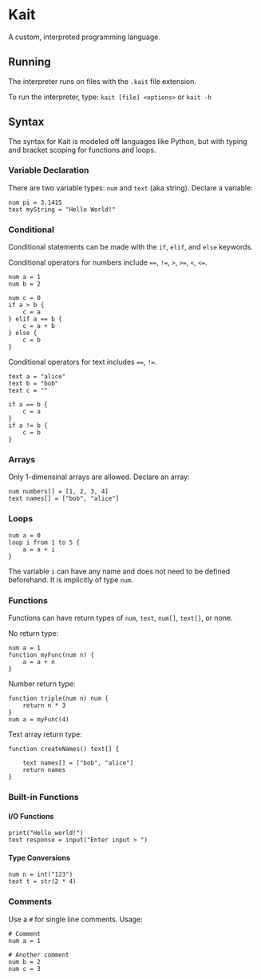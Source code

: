 # Kait

A custom, interpreted programming language.

## Running

The interpreter runs on files with the `.kait` file extension.

To run the interpreter, type:
`kait [file] <options>`
or
`kait -h`

## Syntax

The syntax for Kait is modeled off languages like Python, but with typing and bracket scoping for functions and loops.

### Variable Declaration

There are two variable types: `num` and `text` (aka string).
Declare a variable:
```
num pi = 3.1415
text myString = "Hello World!"
```

### Conditional

Conditional statements can be made with the `if`, `elif`, and `else` keywords.

Conditional operators for numbers include `==`, `!=`, `>`, `>=`, `<`, `<=`.
```
num a = 1
num b = 2

num c = 0
if a > b {
    c = a
} elif a == b {
    c = a + b
} else {
    c = b
}
```

Conditional operators for text includes `==`, `!=`.
```
text a = "alice"
text b = "bob"
text c = ""

if a == b {
    c = a
}
if a != b {
    c = b
}
```

### Arrays

Only 1-dimensinal arrays are allowed.
Declare an array:
```
num numbers[] = [1, 2, 3, 4]
text names[] = ["bob", "alice"]
```

### Loops

```
num a = 0
loop i from 1 to 5 {
    a = a + i
}
```
The variable `i` can have any name and does not need to be defined beforehand. It is implicitly of type `num`.

### Functions

Functions can have return types of `num`, `text`, `num[]`, `text[]`, or none.

No return type:
```
num a = 1
function myFunc(num n) {
    a = a + n
}
```

Number return type:
```
function triple(num n) num {
    return n * 3
}
num a = myFunc(4)
```

Text array return type:
```
function createNames() text[] {

    text names[] = ["bob", "alice"]
    return names
}
```

### Built-in Functions
#### I/O Functions
```
print("Hello world!")
text response = input("Enter input > ")
```
#### Type Conversions
```
num n = int("123")
text t = str(2 * 4)
```

### Comments

Use a `#` for single line comments.
Usage:
```
# Comment
num a = 1

# Another comment
num b = 2
num c = 3
```